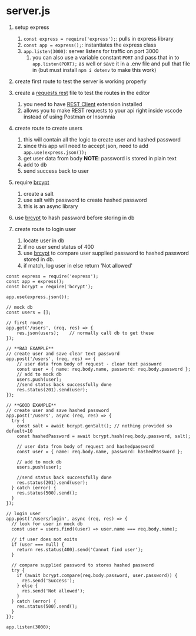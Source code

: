 # server.js

1. setup express

   1. `const express = require('express');`: pulls in express library
   1. `const app = express();`: instantiates the express class
   1. `app.listen(3000)`: server listens for traffic on port 3000
      1. you can also use a variable constant `PORT` and pass that in to `app.listen(PORT);` as well or save it in a .env file and pull that file in (but must install `npm i dotenv` to make this work)

1. create first route to test the server is working properly
1. create a [requests.rest](/node/user-authentication/notes/requests.rest.md) file to test the routes in the editor

   1. you need to have [REST Client](https://marketplace.visualstudio.com/items?itemName=humao.rest-client) extension installed
   1. allows you to make REST requests to your api right inside vscode instead of using Postman or Insomnia

1. create route to create users
   1. this will contain all the logic to create user and hashed password
   1. since this app will need to accept json, need to add `app.use(express.json());`
   1. get user data from body **NOTE**: password is stored in plain text
   1. add to db
   1. send success back to user
1. require [brcypt](https://www.npmjs.com/package/bcrypt)
   1. create a salt
   1. use salt with password to create hashed password
   1. this is an async library
1. use [brcypt](https://www.npmjs.com/package/bcrypt) to hash password before storing in db
1. create route to login user
   1. locate user in db
   1. if no user send status of 400
   1. use [brcypt](https://www.npmjs.com/package/bcrypt) to compare user supplied password to hashed password stored in db.
   1. if match, log user in else return 'Not allowed'

```nodejs
const express = require('express');
const app = express();
const bcrypt = require('bcrypt');

app.use(express.json());

// mock db
const users = [];

// first route
app.get('/users', (req, res) => {
    res.json(users);    // normally call db to get these
});

// **BAD EXAMPLE**
// create user and save clear text password
app.post('/users', (req, res) => {
    // user data from body of request - clear text password
    const user = { name: req.body.name, password: req.body.password };
    // add to mock db
    users.push(user);
    //send status back successfully done
    res.status(201).send(user);
});

// **GOOD EXAMPLE**
// create user and save hashed password
app.post('/users', async (req, res) => {
  try {
    const salt = await bcrypt.genSalt(); // nothing provided so default=10
    const hashedPassword = await bcrypt.hash(req.body.password, salt);

    // user data from body of request and hashedpassword
    const user = { name: req.body.name, password: hashedPassword };

    // add to mock db
    users.push(user);

    //send status back successfully done
    res.status(201).send(user);
  } catch (error) {
    res.status(500).send();
  }
});

// login user
app.post('/users/login', async (req, res) => {
  // look for user in mock db
  const user = users.find((user) => user.name === req.body.name);

  // if user does not exits
  if (user === null) {
    return res.status(400).send('Cannot find user');
  }

  // compare supplied password to stores hashed password
  try {
    if (await bcrypt.compare(req.body.password, user.password)) {
      res.send('Success');
    } else {
      res.send('Not allowed');
    }
  } catch (error) {
    res.status(500).send();
  }
});

app.listen(3000);
```
